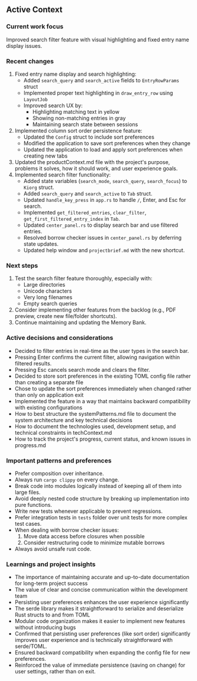 ## Active Context

### Current work focus
Improved search filter feature with visual highlighting and fixed entry name display issues.

### Recent changes
1. Fixed entry name display and search highlighting:
   - Added `search_query` and `search_active` fields to `EntryRowParams` struct
   - Implemented proper text highlighting in `draw_entry_row` using `LayoutJob`
   - Improved search UX by:
     - Highlighting matching text in yellow
     - Showing non-matching entries in gray
     - Maintaining search state between sessions
2. Implemented column sort order persistence feature:
   - Updated the `Config` struct to include sort preferences
   - Modified the application to save sort preferences when they change
   - Updated the application to load and apply sort preferences when creating new tabs
3. Updated the productContext.md file with the project's purpose, problems it solves, how it should work, and user experience goals.
4. Implemented search filter functionality:
   - Added state variables (`search_mode`, `search_query`, `search_focus`) to `Kiorg` struct.
   - Added `search_query` and `search_active` to `Tab` struct.
   - Updated `handle_key_press` in `app.rs` to handle `/`, Enter, and Esc for search.
   - Implemented `get_filtered_entries`, `clear_filter`, `get_first_filtered_entry_index` in `Tab`.
   - Updated `center_panel.rs` to display search bar and use filtered entries.
   - Resolved borrow checker issues in `center_panel.rs` by deferring state updates.
   - Updated help window and `projectbrief.md` with the new shortcut.

### Next steps
1. Test the search filter feature thoroughly, especially with:
   - Large directories
   - Unicode characters
   - Very long filenames
   - Empty search queries
2. Consider implementing other features from the backlog (e.g., PDF preview, create new file/folder shortcuts).
3. Continue maintaining and updating the Memory Bank.

### Active decisions and considerations
*   Decided to filter entries in real-time as the user types in the search bar.
*   Pressing Enter confirms the current filter, allowing navigation within filtered results.
*   Pressing Esc cancels search mode and clears the filter.
*   Decided to store sort preferences in the existing TOML config file rather than creating a separate file
*   Chose to update the sort preferences immediately when changed rather than only on application exit
*   Implemented the feature in a way that maintains backward compatibility with existing configurations
*   How to best structure the systemPatterns.md file to document the system architecture and key technical decisions
*   How to document the technologies used, development setup, and technical constraints in techContext.md
*   How to track the project's progress, current status, and known issues in progress.md

### Important patterns and preferences
*   Prefer composition over inheritance.
*   Always run `cargo clippy` on every change.
*   Break code into modules logically instead of keeping all of them into large files.
*   Avoid deeply nested code structure by breaking up implementation into pure functions.
*   Write new tests whenever applicable to prevent regressions.
*   Prefer integration tests in `tests` folder over unit tests for more complex test cases.
*   When dealing with borrow checker issues:
    1. Move data access before closures when possible
    2. Consider restructuring code to minimize mutable borrows
*   Always avoid unsafe rust code.

### Learnings and project insights
*   The importance of maintaining accurate and up-to-date documentation for long-term project success
*   The value of clear and concise communication within the development team
*   Persisting user preferences enhances the user experience significantly
*   The serde library makes it straightforward to serialize and deserialize Rust structs to and from TOML
*   Modular code organization makes it easier to implement new features without introducing bugs
*   Confirmed that persisting user preferences (like sort order) significantly improves user experience and is technically straightforward with serde/TOML.
*   Ensured backward compatibility when expanding the config file for new preferences.
*   Reinforced the value of immediate persistence (saving on change) for user settings, rather than on exit.